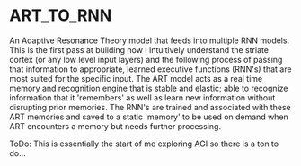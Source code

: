 # ART_TO_RNN

An Adaptive Resonance Theory model that feeds into multiple RNN models. This is the first pass at building how I intuitively understand the striate cortex (or any low level input layers) and the following process of passing that information to appropriate, learned executive functions (RNN's) that are most suited for the specific input.  The ART model acts as a real time memory and recognition engine that is stable and elastic; able to recognize information that it 'remembers' as well as learn new information without disrupting prior memories.  The RNN's are trained and associated with these ART memories and saved to a static 'memory' to be used on demand when ART encounters a memory but needs further processing.

ToDo: This is essentially the start of me exploring AGI so there is a ton to do...

